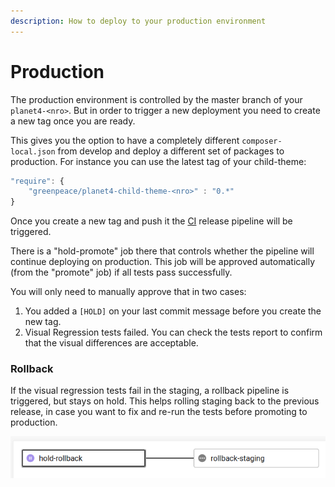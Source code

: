 ```yaml
---
description: How to deploy to your production environment
---
```


# Production

The production environment is controlled by the master branch of your `planet4-<nro>`. But in order to trigger a new deployment you need to create a new tag once you are ready.

This gives you the option to have a completely different `composer-local.json` from develop and deploy a different set of packages to production. For instance you can use the latest tag of your child-theme:

```javascript
"require": {
    "greenpeace/planet4-child-theme-<nro>" : "0.*"
}
```

Once you create a new tag and push it the [CI](https://app.circleci.com/projects/project-dashboard/github/greenpeace) release pipeline will be triggered.

There is a "hold-promote" job there that controls whether the pipeline will continue deploying on production. This job will be approved automatically \(from the "promote" job\) if all tests pass successfully.

You will only need to manually approve that in two cases:

1. You added a `[HOLD]` on your last commit message before you create the new tag.
2. Visual Regression tests failed. You can check the tests report to confirm that the visual differences are acceptable.

### Rollback

If the visual regression tests fail in the staging, a rollback pipeline is triggered, but stays on hold. This helps rolling staging back to the previous release, in case you want to fix and re-run the tests before promoting to production.

![Staging Rollback](../../.gitbook/assets/rollback-staging.png)

